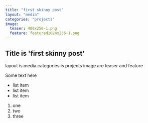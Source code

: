 ```yaml
---
title: "first skinny post"
layout: "media"
categories: "projects"
image:
  teaser: 400x250-1.png
  feature: featured1024x256-1.png
---
```


## Title is 'first skinny post'

layout is media
categories is projects
image are teaser and feature

Some text here

- list item
- list item
- list item

1. one
2. two
3. three

